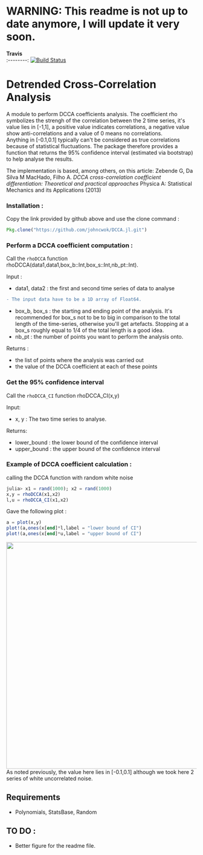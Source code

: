  WARNING: This readme is not up to date anymore, I will update it very soon.
 ================================================================
 
 **Travis**     
:--------:
[![Build Status](https://travis-ci.com/johncwok/DCCA.jl.svg?branch=master)](https://travis-ci.com/johncwok/DCCA.jl)

Detrended Cross-Correlation Analysis
=================================================

A module to perform DCCA coefficients analysis. The coefficient rho symbolizes the strengh of the correlation between the 2 time series, it's value lies in [-1,1], a positive value indicates correlations, a negative value show anti-correlations and a value of 0 means no correlations.\
Anything in [-0.1,0.1] typically can't be considered as true correlations because of statistical fluctuations. The package therefore provides a function that returns the 95% confidence interval (estimated via bootstrap) to help analyse the results.

The implementation is based, among others, on this article:
Zebende G, Da Silva M MacHado, Filho A. *DCCA cross-correlation coefficient differentiation: Theoretical and practical approaches* Physica A: Statistical Mechanics and its Applications
(2013)

### Installation :

Copy the link provided by github above and use the clone command :
```Julia
Pkg.clone("https://github.com/johncwok/DCCA.jl.git")
```

### Perform a DCCA coefficient computation :

Call the ```rhoDCCA``` function rhoDCCA(data1,data1,box_b::Int,box_s::Int,nb_pt::Int).

Input :
* data1, data2 : the first  and second time series of data to analyse
```diff
- The input data have to be a 1D array of Float64.
```
* box_b, box_s : the starting and ending point of the analysis. It's recommended for box_s not to be to big in comparison to 
the total length of the time-series, otherwise you'll get artefacts. Stopping at a box_s roughly equal to 1/4 of the total length 
is a good idea.
* nb_pt : the number of points you want to perform the analysis onto. 

Returns :
* the list of points where the analysis was carried out
* the value of the DCCA coefficient at each of these points

### Get the 95% confidence interval

Call the ```rhoDCCA_CI``` function rhoDCCA_CI(x,y)

Input:
* x, y : The two time series to analyse.

Returns:
* lower_bound : the lower bound of the confidence interval
* upper_bound : the upper bound of the confidence interval


### Example of DCCA coefficient calculation :

calling the DCCA function with random white noise

```julia
julia> x1 = rand(1000); x2 = rand(1000)
x,y = rhoDCCA(x1,x2)
l,u = rhoDCCA_CI(x1,x2)
```
Gave the following plot :

```julia
a = plot(x,y)
plot!(a,ones(x[end]*l,label = "lower bound of CI")  
plot!(a,ones(x[end]*u,label = "upper bound of CI")  
```
<img src="https://user-images.githubusercontent.com/34754896/69163454-82224680-0aee-11ea-8437-3b56cb0770b8.JPG" width="600">
As noted previously, the value here lies in [-0.1,0.1] although we took here 2 series of white uncorrelated noise.


Requirements
------------

* Polynomials, StatsBase, Random


TO DO :
------------
- Better figure for the readme file.
